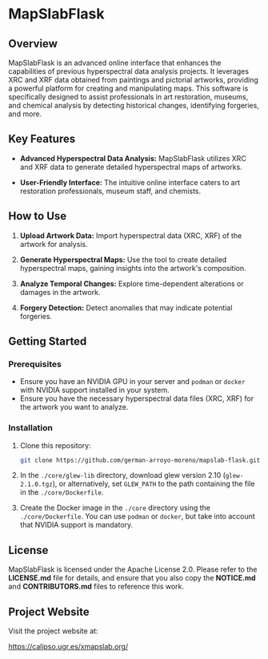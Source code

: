 # MapSlabFlask

## Overview

MapSlabFlask is an advanced online interface that enhances the capabilities of previous hyperspectral data analysis projects. It leverages XRC and XRF data obtained from paintings and pictorial artworks, providing a powerful platform for creating and manipulating maps. This software is specifically designed to assist professionals in art restoration, museums, and chemical analysis by detecting historical changes, identifying forgeries, and more.

## Key Features

- **Advanced Hyperspectral Data Analysis:** MapSlabFlask utilizes XRC and XRF data to generate detailed hyperspectral maps of artworks.

- **User-Friendly Interface:** The intuitive online interface caters to art restoration professionals, museum staff, and chemists.

## How to Use

1. **Upload Artwork Data:** Import hyperspectral data (XRC, XRF) of the artwork for analysis.

2. **Generate Hyperspectral Maps:** Use the tool to create detailed hyperspectral maps, gaining insights into the artwork's composition.

3. **Analyze Temporal Changes:** Explore time-dependent alterations or damages in the artwork.

4. **Forgery Detection:** Detect anomalies that may indicate potential forgeries.

## Getting Started

### Prerequisites

- Ensure you have an NVIDIA GPU in your server and `podman` or `docker` with NVIDIA support installed in your system.
- Ensure you have the necessary hyperspectral data files (XRC, XRF) for the artwork you want to analyze.

### Installation

1. Clone this repository:

   ```bash
   git clone https://github.com/german-arroyo-moreno/mapslab-flask.git
   ```

2. In the `./core/glew-lib` directory, download glew version 2.10 (`glew-2.1.0.tgz`), or alternatively, set `GLEW_PATH` to the path containing the file in the `./core/Dockerfile`.

3. Create the Docker image in the `./core` directory using the `./core/Dockerfile`. You can use `podman` or `docker`, but take into account that NVIDIA support is mandatory.

## License

MapSlabFlask is licensed under the Apache License 2.0. Please refer to the **LICENSE.md** file for details, and ensure that you also copy the **NOTICE.md** and **CONTRIBUTORS.md** files to reference this work.

## Project Website

Visit the project website at:

<https://calipso.ugr.es/xmapslab.org/>

